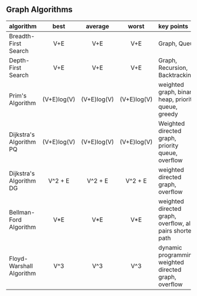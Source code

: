 ## Graph Algorithms

algorithm | best | average | worst | key points
:---------|:------:|:---------:|:-------:|:-----------
Breadth-First Search | V+E | V+E | V+E | Graph, Queue
Depth-First Search | V+E | V+E | V+E | Graph, Recursion, Backtracking
Prim's Algorithm | (V+E)log(V) | (V+E)log(V) | (V+E)log(V) | weighted graph, binary heap, priority queue, greedy
Dijkstra's Algorithm PQ | (V+E)log(V) | (V+E)log(V) | (V+E)log(V) | Weighted directed graph, priority queue, overflow
Dijkstra's Algorithm DG | V^2 + E | V^2 + E | V^2 + E | weighted directed graph, overflow
Bellman-Ford Algorithm | V*E | V*E | V*E | weighted directed graph, overflow, all-pairs shortest path
Floyd-Warshall Algorithm | V^3 | V^3 | V^3 | dynamic programming, weighted directed graph, overflow
